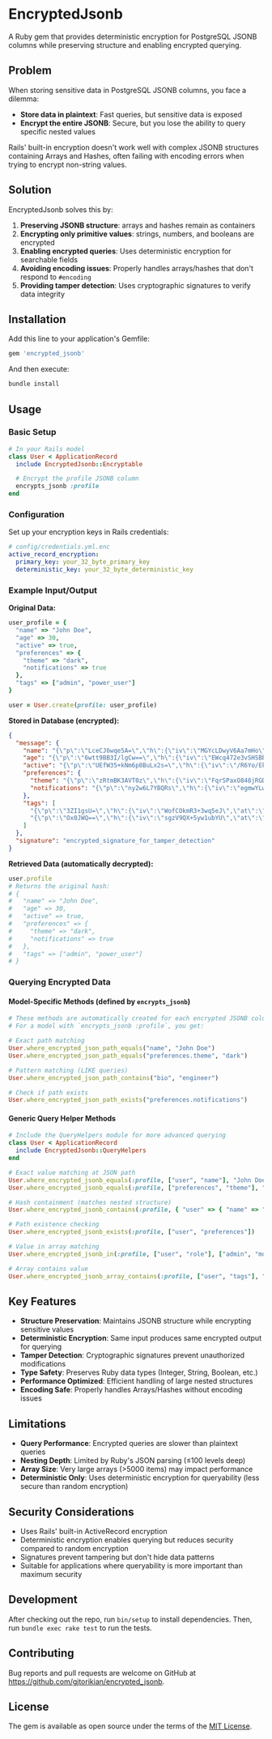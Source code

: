 # EncryptedJsonb

A Ruby gem that provides deterministic encryption for PostgreSQL JSONB columns while preserving structure and enabling encrypted querying.

## Problem

When storing sensitive data in PostgreSQL JSONB columns, you face a dilemma:

- **Store data in plaintext**: Fast queries, but sensitive data is exposed
- **Encrypt the entire JSONB**: Secure, but you lose the ability to query specific nested values

Rails' built-in encryption doesn't work well with complex JSONB structures containing Arrays and Hashes, often failing with encoding errors when trying to encrypt non-string values.

## Solution

EncryptedJsonb solves this by:

1. **Preserving JSONB structure**: arrays and hashes remain as containers
2. **Encrypting only primitive values**: strings, numbers, and booleans are encrypted
3. **Enabling encrypted queries**: Uses deterministic encryption for searchable fields
4. **Avoiding encoding issues**: Properly handles arrays/hashes that don't respond to `#encoding`
5. **Providing tamper detection**: Uses cryptographic signatures to verify data integrity

## Installation

Add this line to your application's Gemfile:

```ruby
gem 'encrypted_jsonb'
```

And then execute:

```bash
bundle install
```

## Usage

### Basic Setup

```ruby
# In your Rails model
class User < ApplicationRecord
  include EncryptedJsonb::Encryptable

  # Encrypt the profile JSONB column
  encrypts_jsonb :profile
end
```

### Configuration

Set up your encryption keys in Rails credentials:

```yaml
# config/credentials.yml.enc
active_record_encryption:
  primary_key: your_32_byte_primary_key
  deterministic_key: your_32_byte_deterministic_key
```

### Example Input/Output

**Original Data:**

```ruby
user_profile = {
  "name" => "John Doe",
  "age" => 30,
  "active" => true,
  "preferences" => {
    "theme" => "dark",
    "notifications" => true
  },
  "tags" => ["admin", "power_user"]
}

user = User.create(profile: user_profile)
```

**Stored in Database (encrypted):**

```json
{
  "message": {
    "name": "{\"p\":\"LceCJ6wqe5A=\",\"h\":{\"iv\":\"MGYcLDwyV6Aa7mHo\",\"at\":\"Bgc74dKlsPwoZiqPxjiNhA==\"}}",
    "age": "{\"p\":\"6wtt9BB3I/lgCw==\",\"h\":{\"iv\":\"EWcq472e3vSHSBbi\",\"at\":\"LHPpBYfSOLJPtBX/W1/pCA==\"}}",
    "active": "{\"p\":\"UEfW35+kNm6p8BuLx2s=\",\"h\":{\"iv\":\"/R6Yo/EkDITBB48a\",\"at\":\"nVCdltRI5iwf3h3VKntWWg==\"}}",
    "preferences": {
      "theme": "{\"p\":\"zRtmBK3AVT0z\",\"h\":{\"iv\":\"FqrSPaxO848jRGD6\",\"at\":\"PP691SehDNEevFnP6wIj4A==\"}}",
      "notifications": "{\"p\":\"ny2w6L7YBQRs\",\"h\":{\"iv\":\"egmwYLwUzDAXXhtp\",\"at\":\"Ja+FbAot3ePp4dypL6WbHg==\"}}"
    },
    "tags": [
      "{\"p\":\"3ZI1gsU=\",\"h\":{\"iv\":\"WofCOkmR3+3wq5eJ\",\"at\":\"OmOQyOnDWWhxD8SQw/BKrA==\"}}",
      "{\"p\":\"Ox0JWQ==\",\"h\":{\"iv\":\"sgzV9QX+5yw1ubYU\",\"at\":\"8eUTEwb1FrFpV6LVqoFpKA==\"}}"
    ]
  },
  "signature": "encrypted_signature_for_tamper_detection"
}
```

**Retrieved Data (automatically decrypted):**

```ruby
user.profile
# Returns the original hash:
# {
#   "name" => "John Doe",
#   "age" => 30,
#   "active" => true,
#   "preferences" => {
#     "theme" => "dark",
#     "notifications" => true
#   },
#   "tags" => ["admin", "power_user"]
# }
```

### Querying Encrypted Data

#### Model-Specific Methods (defined by `encrypts_jsonb`)

```ruby
# These methods are automatically created for each encrypted JSONB column
# For a model with `encrypts_jsonb :profile`, you get:

# Exact path matching
User.where_encrypted_json_path_equals("name", "John Doe")
User.where_encrypted_json_path_equals("preferences.theme", "dark")

# Pattern matching (LIKE queries)
User.where_encrypted_json_path_contains("bio", "engineer")

# Check if path exists
User.where_encrypted_json_path_exists("preferences.notifications")
```

#### Generic Query Helper Methods

```ruby
# Include the QueryHelpers module for more advanced querying
class User < ApplicationRecord
  include EncryptedJsonb::QueryHelpers
end

# Exact value matching at JSON path
User.where_encrypted_jsonb_equals(:profile, ["user", "name"], "John Doe")
User.where_encrypted_jsonb_equals(:profile, ["preferences", "theme"], "dark")

# Hash containment (matches nested structure)
User.where_encrypted_jsonb_contains(:profile, { "user" => { "name" => "John" } })

# Path existence checking
User.where_encrypted_jsonb_exists(:profile, ["user", "preferences"])

# Value in array matching
User.where_encrypted_jsonb_in(:profile, ["user", "role"], ["admin", "moderator"])

# Array contains value
User.where_encrypted_jsonb_array_contains(:profile, ["user", "tags"], "power_user")
```

## Key Features

- **Structure Preservation**: Maintains JSONB structure while encrypting sensitive values
- **Deterministic Encryption**: Same input produces same encrypted output for querying
- **Tamper Detection**: Cryptographic signatures prevent unauthorized modifications
- **Type Safety**: Preserves Ruby data types (Integer, String, Boolean, etc.)
- **Performance Optimized**: Efficient handling of large nested structures
- **Encoding Safe**: Properly handles Arrays/Hashes without encoding issues

## Limitations

- **Query Performance**: Encrypted queries are slower than plaintext queries
- **Nesting Depth**: Limited by Ruby's JSON parsing (≤100 levels deep)
- **Array Size**: Very large arrays (>5000 items) may impact performance
- **Deterministic Only**: Uses deterministic encryption for queryability (less secure than random encryption)

## Security Considerations

- Uses Rails' built-in ActiveRecord encryption
- Deterministic encryption enables querying but reduces security compared to random encryption
- Signatures prevent tampering but don't hide data patterns
- Suitable for applications where queryability is more important than maximum security

## Development

After checking out the repo, run `bin/setup` to install dependencies. Then, run `bundle exec rake test` to run the tests.

## Contributing

Bug reports and pull requests are welcome on GitHub at https://github.com/gjtorikian/encrypted_jsonb.

## License

The gem is available as open source under the terms of the [MIT License](https://opensource.org/licenses/MIT).
